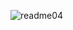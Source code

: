![readme04](https://github.com/vann420/Ideal-Furnishings240402/assets/165571974/2f34e03a-ec83-4dbf-a363-04a39c84d34d)
